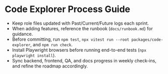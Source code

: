 # Code Explorer Process Guide

- Keep role files updated with Past/Current/Future logs each sprint.
- When adding features, reference the runbook (`docs/runbook.md`) for guidance.
- Before committing, run `npm test`, `npx vitest run --root packages/code-explorer`, and `npm run check`.
- Install Playwright browsers before running end-to-end tests (`npx playwright install`).
- Sync backend, frontend, QA, and docs progress in weekly check-ins, and refine the roadmap accordingly.

